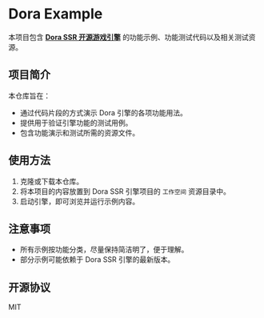 # Dora Example

本项目包含 [**Dora SSR 开源游戏引擎**](https://github.com/IppClub/Dora-SSR) 的功能示例、功能测试代码以及相关测试资源。

## 项目简介

本仓库旨在：

- 通过代码片段的方式演示 Dora 引擎的各项功能用法。
- 提供用于验证引擎功能的测试用例。
- 包含功能演示和测试所需的资源文件。

## 使用方法

1. 克隆或下载本仓库。
2. 将本项目的内容放置到 Dora SSR 引擎项目的 `工作空间` 资源目录中。
3. 启动引擎，即可浏览并运行示例内容。

## 注意事项

- 所有示例按功能分类，尽量保持简洁明了，便于理解。
- 部分示例可能依赖于 Dora SSR 引擎的最新版本。

## 开源协议

MIT
